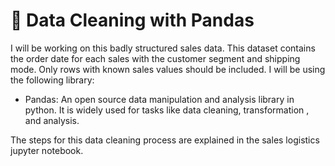 # 🧼 Data Cleaning with Pandas
I will be working on this badly structured sales data. This dataset contains the order date for each sales with the customer segment and shipping mode. Only rows with known sales values should be included. I will be using the following library:

- Pandas: An open source data manipulation and analysis library in python. It is widely used for tasks like data cleaning, transformation , and analysis.

The steps for this data cleaning process are explained in the sales logistics jupyter notebook.
